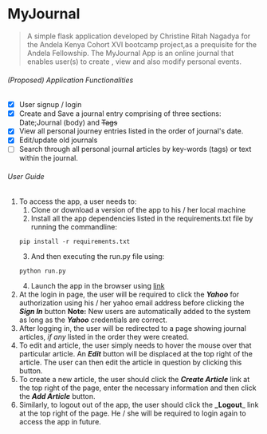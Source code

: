 # MyJournal

> A simple flask application developed by Christine Ritah Nagadya for the Andela Kenya Cohort XVI bootcamp project,as a prequisite for the Andela Fellowship. The MyJournal App is an online journal that enables user(s) to create , view and also modify personal events. 

###### (Proposed) Application Functionalities
- [x] User signup / login
- [x] Create and Save a journal entry comprising of three sections: Date;Journal (body) and ~~Tags~~
- [x] View all personal journey entries listed in the order of journal's date.
- [x] Edit/update old journals
- [ ] Search through all personal journal articles by key-words (tags) or text within the journal.

###### User Guide
1. To access the app, a user needs to:
	1. Clone or download a version of the app to his / her local machine 
	2. Install all the app dependencies listed in the requirements.txt file by running the commandline:
	```
	pip install -r requirements.txt
	```
	3. And then executing the run.py file using:
	```
	python run.py
	```
	4. Launch the app in the browser using [link](http://127.0.0.1:5000/login) 
2. At the login in page, the user will be required to click the **_Yahoo_** for authorization using his / her yahoo email address before clicking the **_Sign In_** button
**Note:**  New users are automatically added to the system as long as the **_Yahoo_** credentials are correct.
3. After logging in, the user will be redirected to a page showing journal articles, _if any_ listed in the order they were created.
4. To edit and article, the user simply needs to hover the mouse over that particular article. An **_Edit_** button will be displaced at the top right of the article. The user can then edit the article in question by clicking this button.
5. To create a new article, the user should click the **_Create Article_** link at the top right of the page, enter the necessary information and then click the **_Add Article_**  button.
6. Similarly, to logout out of the app, the user should click the **_Logout**_ link at the top right of the page. He / she will be required to login again to access the app in future.
